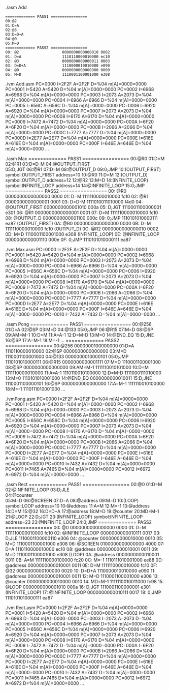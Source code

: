 ./asm Add

    ============= PASS1 ================
    00:@2
    01:D=A
    02:@3
    03:D=D+A
    04:@0
    05:M=D
    ============= PASS2 ================
    00: @2                   0000000000000010 0002
    01: D=A                  1110110000010000 ec10
    02: @3                   0000000000000011 0003
    03: D=D+A                1110000010010000 e090
    04: @0                   0000000000000000 0000
    05: M=D                  1110001100001000 e308

./vm Add.asm
    PC=0000 I=2F2F A=2F2F D=%04 m[A]=0000=0000
    PC=0001 I=5420 A=5420 D=%04 m[A]=0000=0000
    PC=0002 I=6968 A=6968 D=%04 m[A]=0000=0000
    PC=0003 I=2073 A=2073 D=%04 m[A]=0000=0000
    PC=0004 I=6966 A=6966 D=%04 m[A]=0000=0000
    PC=0005 I=656C A=656C D=%04 m[A]=0000=0000
    PC=0006 I=6920 A=6920 D=%04 m[A]=0000=0000
    PC=0007 I=2073 A=2073 D=%04 m[A]=0000=0000
    PC=0008 I=6170 A=6170 D=%04 m[A]=0000=0000
    PC=0009 I=7472 A=7472 D=%04 m[A]=0000=0000
    PC=000A I=6F20 A=6F20 D=%04 m[A]=0000=0000
    PC=000B I=2066 A=2066 D=%04 m[A]=0000=0000
    PC=000C I=7777 A=7777 D=%04 m[A]=0000=0000
    PC=000D I=2E77 A=2E77 D=%04 m[A]=0000=0000
    PC=000E I=616E A=616E D=%04 m[A]=0000=0000
    PC=000F I=646E A=646E D=%04 m[A]=0000=0000
    ...

./asm Max
    ============= PASS1 ================
    00:@R0
    01:D=M
    02:@R1
    03:D=D-M
    04:@OUTPUT_FIRST    
    05:D;JGT
    06:@R1
    07:D=M
    08:@OUTPUT_D
    09:0;JMP
    10:(OUTPUT_FIRST)
    symbol:OUTPUT_FIRST address=10
    10:@R0
    11:D=M
    12:(OUTPUT_D)
    symbol:OUTPUT_D address=12
    12:@R2
    13:M=D
    14:(INFINITE_LOOP)
    symbol:INFINITE_LOOP address=14
    14:@INFINITE_LOOP
    15:0;JMP
    ============= PASS2 ================
    00: @R0                  0000000000000000 0000
    01: D=M                  1111110000010000 fc10
    02: @R1                  0000000000000001 0001
    03: D=D-M                1111010011010000 f4d0
    04: @OUTPUT_FIRST        0000000000001010 000a
    05: D;JGT                1110001100000001 e301
    06: @R1                  0000000000000001 0001
    07: D=M                  1111110000010000 fc10
    08: @OUTPUT_D            0000000000001100 000c
    09: 0;JMP                1110101010000111 ea87
    (OUTPUT_FIRST)
    0A: @R0                  0000000000000000 0000
    0B: D=M                  1111110000010000 fc10
    (OUTPUT_D)
    0C: @R2                  0000000000000010 0002
    0D: M=D                  1110001100001000 e308
    (INFINITE_LOOP)
    0E: @INFINITE_LOOP       0000000000001110 000e
    0F: 0;JMP                1110101010000111 ea87

./vm Max.asm
    PC=0000 I=2F2F A=2F2F D=%04 m[A]=0000=0000
    PC=0001 I=5420 A=5420 D=%04 m[A]=0000=0000
    PC=0002 I=6968 A=6968 D=%04 m[A]=0000=0000
    PC=0003 I=2073 A=2073 D=%04 m[A]=0000=0000
    PC=0004 I=6966 A=6966 D=%04 m[A]=0000=0000
    PC=0005 I=656C A=656C D=%04 m[A]=0000=0000
    PC=0006 I=6920 A=6920 D=%04 m[A]=0000=0000
    PC=0007 I=2073 A=2073 D=%04 m[A]=0000=0000
    PC=0008 I=6170 A=6170 D=%04 m[A]=0000=0000
    PC=0009 I=7472 A=7472 D=%04 m[A]=0000=0000
    PC=000A I=6F20 A=6F20 D=%04 m[A]=0000=0000
    PC=000B I=2066 A=2066 D=%04 m[A]=0000=0000
    PC=000C I=7777 A=7777 D=%04 m[A]=0000=0000
    PC=000D I=2E77 A=2E77 D=%04 m[A]=0000=0000
    PC=000E I=616E A=616E D=%04 m[A]=0000=0000
    PC=000F I=646E A=646E D=%04 m[A]=0000=0000
    PC=0010 I=7432 A=7432 D=%04 m[A]=0000=0000
    ...

./asm Pong
    ============= PASS1 ================
    00:@256
    01:D=A
    02:@SP
    03:M=D
    04:@133
    05:0;JMP
    06:@R15
    07:M=D
    08:@SP
    09:AM=M-1
    10:D=M
    11:A=A-1
    12:D=M-D
    13:M=0
    14:@END_EQ
    15:D;JNE
    16:@SP
    17:A=M-1
    18:M=-1
    ...
    ============= PASS2 ================
    00:@256                  0000000100000000
    01:D=A                   1110110000010000
    02:@SP                   0000000000000000
    03:M=D                   1110001100001000
    04:@133                  0000000010000101
    05:0;JMP                 1110101010000111
    06:@R15                  0000000000001111
    07:M=D                   1110001100001000
    08:@SP                   0000000000000000
    09:AM=M-1                1111110010101000
    10:D=M                   1111110000010000
    11:A=A-1                 1110110010100000
    12:D=M-D                 1111000111010000
    13:M=0                   1110101010001000
    14:@END_EQ               0000000000010011
    15:D;JNE                 1110001100000101
    16:@SP                   0000000000000000
    17:A=M-1                 1111110010100000
    18:M=-1                  1110111010001000
    ...

./vmPong.asm
    PC=0000 I=2F2F A=2F2F D=%04 m[A]=0000=0000
    PC=0001 I=5420 A=5420 D=%04 m[A]=0000=0000
    PC=0002 I=6968 A=6968 D=%04 m[A]=0000=0000
    PC=0003 I=2073 A=2073 D=%04 m[A]=0000=0000
    PC=0004 I=6966 A=6966 D=%04 m[A]=0000=0000
    PC=0005 I=656C A=656C D=%04 m[A]=0000=0000
    PC=0006 I=6920 A=6920 D=%04 m[A]=0000=0000
    PC=0007 I=2073 A=2073 D=%04 m[A]=0000=0000
    PC=0008 I=6170 A=6170 D=%04 m[A]=0000=0000
    PC=0009 I=7472 A=7472 D=%04 m[A]=0000=0000
    PC=000A I=6F20 A=6F20 D=%04 m[A]=0000=0000
    PC=000B I=2066 A=2066 D=%04 m[A]=0000=0000
    PC=000C I=7777 A=7777 D=%04 m[A]=0000=0000
    PC=000D I=2E77 A=2E77 D=%04 m[A]=0000=0000
    PC=000E I=616E A=616E D=%04 m[A]=0000=0000
    PC=000F I=646E A=646E D=%04 m[A]=0000=0000
    PC=0010 I=7432 A=7432 D=%04 m[A]=0000=0000
    PC=0011 I=7465 A=7465 D=%04 m[A]=0000=0000
    PC=0012 I=6972 A=6972 D=%04 m[A]=0000=0000
    ...

./asm Rect
    ============= PASS1 ================
    00:@0 
    01:D=M
    02:@INFINITE_LOOP
    03:D;JLE         
    04:@counter      
    05:M=D
    06:@SCREEN
    07:D=A
    08:@address
    09:M=D
    10:(LOOP)
    symbol:LOOP address=10
    10:@address
    11:A=M
    12:M=-1
    13:@address
    14:D=M
    15:@32
    16:D=D+A
    17:@address
    18:M=D
    19:@counter
    20:MD=M-1
    21:@LOOP
    22:D;JGT
    23:(INFINITE_LOOP)
    symbol:INFINITE_LOOP address=23
    23:@INFINITE_LOOP
    24:0;JMP
    ============= PASS2 ================
    00: @0                   0000000000000000 0000
    01: D=M                  1111110000010000 fc10
    02: @INFINITE_LOOP       0000000000010111 0017
    03: D;JLE                1110001100000110 e306
    04: @counter             0000000000010000 0010
    05: M=D                  1110001100001000 e308
    06: @SCREEN              0100000000000000 4000
    07: D=A                  1110110000010000 ec10
    08: @address             0000000000010001 0011
    09: M=D                  1110001100001000 e308
    (LOOP)
    0A: @address             0000000000010001 0011
    0B: A=M                  1111110000100000 fc20
    0C: M=-1                 1110111010001000 ee88
    0D: @address             0000000000010001 0011
    0E: D=M                  1111110000010000 fc10
    0F: @32                  0000000000100000 0020
    10: D=D+A                1110000010010000 e090
    11: @address             0000000000010001 0011
    12: M=D                  1110001100001000 e308
    13: @counter             0000000000010000 0010
    14: MD=M-1               1111110010011000 fc98
    15: @LOOP                0000000000001010 000a
    16: D;JGT                1110001100000001 e301
    (INFINITE_LOOP)
    17: @INFINITE_LOOP       0000000000010111 0017
    18: 0;JMP                1110101010000111 ea87

./vm Rect.asm 
    PC=0000 I=2F2F A=2F2F D=%04 m[A]=0000=0000
    PC=0001 I=5420 A=5420 D=%04 m[A]=0000=0000
    PC=0002 I=6968 A=6968 D=%04 m[A]=0000=0000
    PC=0003 I=2073 A=2073 D=%04 m[A]=0000=0000
    PC=0004 I=6966 A=6966 D=%04 m[A]=0000=0000
    PC=0005 I=656C A=656C D=%04 m[A]=0000=0000
    PC=0006 I=6920 A=6920 D=%04 m[A]=0000=0000
    PC=0007 I=2073 A=2073 D=%04 m[A]=0000=0000
    PC=0008 I=6170 A=6170 D=%04 m[A]=0000=0000
    PC=0009 I=7472 A=7472 D=%04 m[A]=0000=0000
    PC=000A I=6F20 A=6F20 D=%04 m[A]=0000=0000
    PC=000B I=2066 A=2066 D=%04 m[A]=0000=0000
    PC=000C I=7777 A=7777 D=%04 m[A]=0000=0000
    PC=000D I=2E77 A=2E77 D=%04 m[A]=0000=0000
    PC=000E I=616E A=616E D=%04 m[A]=0000=0000
    PC=000F I=646E A=646E D=%04 m[A]=0000=0000
    PC=0010 I=7432 A=7432 D=%04 m[A]=0000=0000
    PC=0011 I=7465 A=7465 D=%04 m[A]=0000=0000
    PC=0012 I=6972 A=6972 D=%04 m[A]=0000=0000
    ...